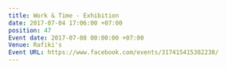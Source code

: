 ```yaml
---
title: Work & Time - Exhibition
date: 2017-07-04 17:06:00 +07:00
position: 47
Event date: 2017-07-08 00:00:00 +07:00
Venue: Rafiki's
Event URL: https://www.facebook.com/events/317415415382238/
---
```



